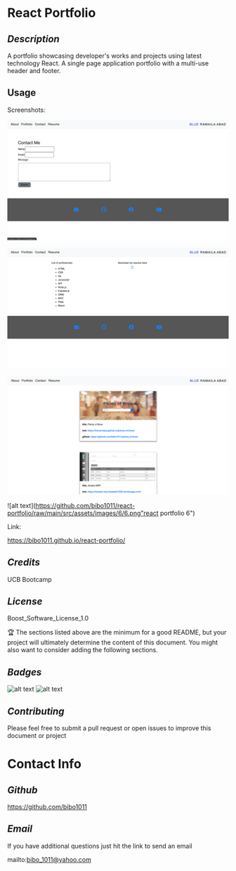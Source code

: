 # React Portfolio
  ## *Description*

  A portfolio showcasing developer's works and projects using latest technology React. A single page application portfolio with a multi-use header and footer.

  ## Usage 

  Screenshots:

  ![alt text](https://github.com/bibo1011/react-portfolio/raw/main/src/assets/images/screenshots/ch20ss1.png "react portfolio ss1")

  ![alt text](https://github.com/bibo1011/react-portfolio/raw/main/src/assets/images/screenshots/ch20ss2.png "react portfolio ss2")

  ![alt text](https://github.com/bibo1011/react-portfolio/raw/main/src/assets/images/screenshots/ch20ss3.png "react portfolio ss2")

  ![alt text](https://github.com/bibo1011/react-portfolio/raw/main/src/assets/images/6/6.png"react portfolio 6")

  Link:

  https://bibo1011.github.io/react-portfolio/
   
  ## *Credits*
   
  UCB Bootcamp

  ## *License*
   
  Boost_Software_License_1.0

  🏆 The sections listed above are the minimum for a good README, but your project will ultimately determine the content of this document. You might also want to consider adding the following sections.

  ## *Badges*

  ![alt text](https://img.shields.io/badge/license-Boost_Software_License_1.0-blueviolet?style=for-the-badge&logo=appveyor "license badge")
  ![alt text](https://img.shields.io/badge/license-MIT_License-blueviolet?style=for-the-badge&logo=appveyor "license badge")

  ## *Contributing*
   
  Please feel free to submit a pull request or open issues to improve this document or project

  # Contact Info

  ## *Github*
   
  https://github.com/bibo1011

  ## *Email* 

   If you have additional questions just hit the link to send an email

  mailto:bibo_1011@yahoo.com